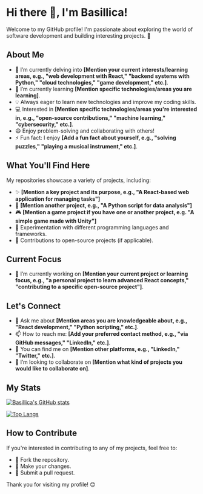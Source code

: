 # Hi there 👋, I'm Basillica!

Welcome to my GitHub profile! I'm passionate about exploring the world of software development and building interesting projects. 🚀

## About Me

* 🔭 I’m currently delving into **[Mention your current interests/learning areas, e.g., "web development with React," "backend systems with Python," "cloud technologies," "game development," etc.]**.
* 🌱 I’m currently learning **[Mention specific technologies/areas you are learning]**.
* 💡 Always eager to learn new technologies and improve my coding skills.
* 💻 Interested in **[Mention specific technologies/areas you're interested in, e.g., "open-source contributions," "machine learning," "cybersecurity," etc.]**.
* 😄 Enjoy problem-solving and collaborating with others!
* ⚡ Fun fact: I enjoy **[Add a fun fact about yourself, e.g., "solving puzzles," "playing a musical instrument," etc.]**.

## What You'll Find Here

My repositories showcase a variety of projects, including:

* ✨ **[Mention a key project and its purpose, e.g., "A React-based web application for managing tasks"]**
* 🐍 **[Mention another project, e.g., "A Python script for data analysis"]**
* 🎮 **[Mention a game project if you have one or another project, e.g. "A simple game made with Unity"]**
* 🔬 Experimentation with different programming languages and frameworks.
* 🤝 Contributions to open-source projects (if applicable).

## Current Focus

* 🎯 I’m currently working on **[Mention your current project or learning focus, e.g., "a personal project to learn advanced React concepts," "contributing to a specific open-source project"]**.

## Let's Connect

* 💬 Ask me about **[Mention areas you are knowledgeable about, e.g., "React development," "Python scripting," etc.]**.
* 📫 How to reach me: **[Add your preferred contact method, e.g., "via GitHub messages," "LinkedIn," etc.]**.
* 🔗 You can find me on **[Mention other platforms, e.g., "LinkedIn," "Twitter," etc.]**.
* 👯 I’m looking to collaborate on **[Mention what kind of projects you would like to collaborate on]**.

## My Stats

[![Basillica's GitHub stats](https://github-readme-stats.vercel.app/api?username=Basillica&show_icons=true&theme=radical)](https://github.com/Basillica)

[![Top Langs](https://github-readme-stats.vercel.app/api/top-langs/?username=Basillica&layout=compact)](https://github.com/Basillica)

## How to Contribute

If you're interested in contributing to any of my projects, feel free to:

* 🍴 Fork the repository.
* 📝 Make your changes.
* 🚀 Submit a pull request.

Thank you for visiting my profile! 😊
